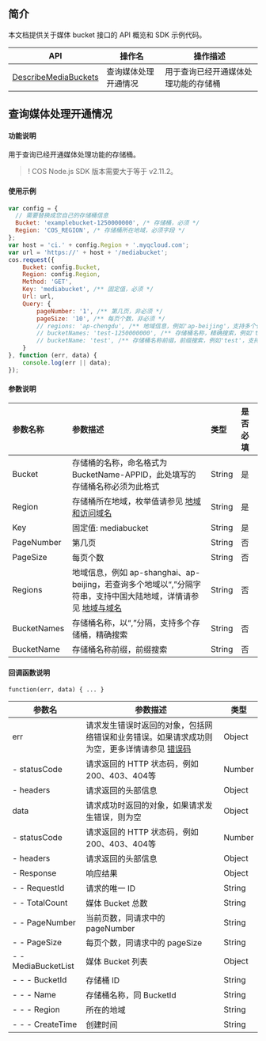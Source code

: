## 简介

本文档提供关于媒体 bucket 接口的 API 概览和 SDK 示例代码。

| API                        |             操作名                     | 操作描述                                               |
| ------------------------------------------------------------ | --------------------------|---------------------------- |
| [DescribeMediaBuckets](https://intl.cloud.tencent.com/document/product/436/46909) | 查询媒体处理开通情况 |用于查询已经开通媒体处理功能的存储桶      |

## 查询媒体处理开通情况

#### 功能说明

用于查询已经开通媒体处理功能的存储桶。

>! COS Node.js SDK 版本需要大于等于 v2.11.2。


#### 使用示例
```js
var config = {
  // 需要替换成您自己的存储桶信息
  Bucket: 'examplebucket-1250000000', /* 存储桶，必须 */
  Region: 'COS_REGION', /* 存储桶所在地域，必须字段 */
};
var host = 'ci.' + config.Region + '.myqcloud.com';
var url = 'https://' + host + '/mediabucket';
cos.request({
    Bucket: config.Bucket,
    Region: config.Region,
    Method: 'GET',
    Key: 'mediabucket', /** 固定值，必须 */
    Url: url,
    Query: {
        pageNumber: '1', /** 第几页，非必须 */
        pageSize: '10', /** 每页个数，非必须 */
        // regions: 'ap-chengdu', /** 地域信息，例如'ap-beijing'，支持多个值用逗号分隔如'ap-shanghai,ap-beijing'，非必须 */
        // bucketNames: 'test-1250000000', /** 存储桶名称，精确搜索，例如'test-1250000000'，支持多个值用逗号分隔如'test1-1250000000,test2-1250000000'，非必须 */
        // bucketName: 'test', /** 存储桶名称前缀，前缀搜索，例如'test'，支持多个值用逗号分隔如'test1,test2'，非必须 */
    }
}, function (err, data) {
    console.log(err || data);
});
```

#### 参数说明

| 参数名称 | 参数描述                                                     | 类型   | 是否必填 |
| :------- | :----------------------------------------------------------- | :----- | :------- |
| Bucket                     | 存储桶的名称，命名格式为 BucketName-APPID，此处填写的存储桶名称必须为此格式 | String   | 是   |
| Region                     | 存储桶所在地域，枚举值请参见 [地域和访问域名](https://intl.cloud.tencent.com/document/product/436/6224) | String   | 是   |
| Key                        | 固定值: mediabucket | String   | 是   |
| PageNumber | 第几页                                          | String | 否   |
| PageSize   | 每页个数                                        | String | 否   |
| Regions  | 地域信息，例如 ap-shanghai、ap-beijing，若查询多个地域以“,”分隔字符串，支持中国大陆地域，详情请参见 [地域与域名](https://intl.cloud.tencent.com/document/product/1045/33423) | String | 否 |
| BucketNames | 存储桶名称，以“,”分隔，支持多个存储桶，精确搜索 | String | 否 |
| BucketName | 存储桶名称前缀，前缀搜索                        | String | 否   |


#### 回调函数说明

```
function(err, data) { ... }
```

| 参数名       | 参数描述                                                     | 类型   |
| ------------ | ------------------------------------------------------------ | ------ |
| err          | 请求发生错误时返回的对象，包括网络错误和业务错误。如果请求成功则为空，更多详情请参见 [错误码](https://intl.cloud.tencent.com/document/product/436/7730) | Object |
| - statusCode | 请求返回的 HTTP 状态码，例如200、403、404等                  | Number |
| - headers    | 请求返回的头部信息                                           | Object |
| data         | 请求成功时返回的对象，如果请求发生错误，则为空               | Object |
| - statusCode | 请求返回的 HTTP 状态码，例如200、403、404等                  | Number |
| - headers    | 请求返回的头部信息                                           | Object |
| - Response       | 响应结果 | Object |
| - - RequestId          | 请求的唯一 ID                   | String    |
| - - TotalCount         | 媒体 Bucket 总数                | String       |
| - - PageNumber         | 当前页数，同请求中的 pageNumber | String       |
| - - PageSize           | 每页个数，同请求中的 pageSize   | String       |
| - - MediaBucketList    | 媒体 Bucket 列表                | Object |
| - - - BucketId           | 存储桶 ID               | String |
| - - - Name               | 存储桶名称，同 BucketId | String |
| - - - Region             | 所在的地域              | String |
| - - - CreateTime         | 创建时间                | String |






